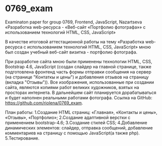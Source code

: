 # 0769_exam
Examinaton paper for group 0769, Frontend, JavaScript, Nazartseva
«Разработка web-ресурса - «Веб-сайт «Портфолио фотографа»» с использованием технологий HTML, CSS, JavaScript»

В качестве итоговой аттестационной работы на тему «Разработка web-ресурса с использованием технологий HTML, 
CSS, JavaScript» мною был создан учебный веб-сайт визитка - портфолио фотографа.

При разработке сайта мною были применены технологии HTML, CSS, Bootstrap 4.6, JavaScript (создан слайдер на 
главной странице, также подготовлена фронтенд часть формы отправки сообщения на сервер (на странице 
"Контаткы и цены") и добавления отзывов на страницу (вкладка "Отзывы")). Все изображения, использованные 
при создании сайта, являются копиями работ великих художников, взятых на просторах интернета. В дальнейшем 
сайт планируется дорабатываться и будет наполнен реальными работами фотографа.
Сcылка на GitHub: https://github.com/riolena/0769_exam.

План работы:
1.Создание HTML страниц: «Главная», «Контакты и цены», «Отзывы», «Портфолио»;
2.Создание адаптивной верстки с применением bootstrap-4.6;
3.Создание стилей CSS;
4.Добавление динамических элементов: слайдер, отправка сообщений, добавление комментариев на страницу с помощью JavaScript(а также php). 
5.Тестирование.

